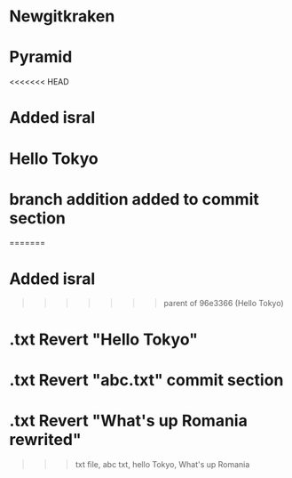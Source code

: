# Newgitkraken
# Pyramid
<<<<<<< HEAD
# Added isral
# Hello Tokyo
# branch addition added to commit section
=======
# Added isral
>>>>>>> parent of 96e3366 (Hello Tokyo)

# .txt Revert "Hello Tokyo"
# .txt Revert "abc.txt" commit section
# .txt Revert "What's up Romania rewrited"

>>> txt file, abc txt, hello Tokyo, What's up Romania